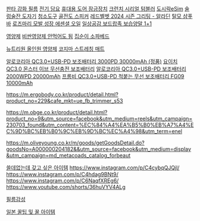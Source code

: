 [판타 강화 필름](https://ycase.kr/product/detail.html?product_no=138&cate_no=24&display_group=1&cafe_mkt=ue_yanolja_01)
[전기 담요](https://brand.naver.com/oastore/products/9255810688?nt_source=youtube&nt_medium=ppl&nt_detail=%ED%8F%AC%EA%B7%B8%EB%B0%8D%EC%A0%84%EA%B8%B0%EB%8B%B4%EC%9A%94&nt_keyword=%EB%A6%AC%EB%B7%B0%EC%95%BC%EB%86%80%EC%9E%90)
[휴대용 도어 잠금장치](https://www.coupang.com/vp/products/7200839006?itemId=18201514475&src=1139000&spec=10799999&addtag=400&ctag=7200839006&lptag=AF9749817&itime=20231122103827&pageType=PRODUCT&pageValue=7200839006&wPcid=31184144698339048707116&wRef=link.inpock.co.kr&wTime=20231122103827&redirect=landing&traceid=V0-101-ca21c9ff4ce94870&mcid=362e7a7f876540efa7bf19552d63dfeb&placementid=&clickBeacon=&campaignid=&contentcategory=&imgsize=&tsource=&pageid=&deviceid=&token=&contenttype=&subid=&impressionid=&campaigntype=&requestid=&contentkeyword=&subparam=&isAddedCart=)
[크런치 시리얼 텀블러](https://www.coupang.com/vp/products/7604614875?itemId=20125499086&src=1139000&spec=10799999&addtag=400&ctag=7604614875&lptag=AF9749817&itime=20231122103830&pageType=PRODUCT&pageValue=7604614875&wPcid=31184144698339048707116&wRef=link.inpock.co.kr&wTime=20231122103830&redirect=landing&traceid=V0-101-eb1acbdd7697600b&mcid=a858f11388344929b8f15dab072029b5&placementid=&clickBeacon=&campaignid=&contentcategory=&imgsize=&tsource=&pageid=&deviceid=&token=&contenttype=&subid=&impressionid=&campaigntype=&requestid=&contentkeyword=&subparam=&isAddedCart=)
[도시락eSim](https://dosirakesim.com/?utm_source=ad&utm_medium=influencer&utm_campaign=reviewyanolza)
[술렁술잔 도자기](https://smartstore.naver.com/raonato-sulrung/products/7540360253?)
[청소도구](https://smartstore.naver.com/100hwa_store/products/8554624116)
[골전도 스피커](https://www.coupang.com/vp/products/6919572511?itemId=16704485929&src=1139000&spec=10799999&addtag=400&ctag=6919572511&lptag=AF9749817&itime=20231122103914&pageType=PRODUCT&pageValue=6919572511&wPcid=31184144698339048707116&wRef=link.inpock.co.kr&wTime=20231122103914&redirect=landing&traceid=V0-101-2949386c749a09fe&mcid=818025562ce64becaf66f8c1801bb492&placementid=&clickBeacon=&campaignid=&contentcategory=&imgsize=&tsource=&pageid=&deviceid=&token=&contenttype=&subid=&impressionid=&campaigntype=&requestid=&contentkeyword=&subparam=&isAddedCart=)
[레드벨벳 2024 시즌 그리팅 - 알라딘](https://www.aladin.co.kr/m/mproduct.aspx?ItemId=327364076)
[탈모 샴푸바](https://vipshopping-kr.com/index/detail.html?sno=MTAwNjI0MzA2NQ==&coll_id=1005255868&csupzpnyyibirgc=&from=tiktok&utm_content=1789265479954481&adset_id=1789265479965745&ad_id=1789265482183714&placement=Pangle&opt_id=631829&ttclid=E.C.P.CrsBVqvtK0q9OvIIhZehtWFh0ydyA1rXoPbA2kV2edgUPJcEWUY9p520J5azeNvOCHZhlHTSysu7TtjONi9DG5SZHtU7fML7KRvjYApdKHvBl39eTL5BG3yPs6tSMGxoNO2SLAR1AiyEiGR2u4zYz1Dh1KYzmh8asKZdiJSfMN_w5C1yLeyoRBmYaQZTwVftCf_AkdsnKEXaGvC3nDj6G_zL0ivYtuaCLyDpwuER8807VGyUNS7uN_BYsm0I-hIEdjIuMBog6N9MpAdF7Qq-_5viWwsdbTIFUXSeEZ0udleyQySxTBY)
[로즈마리 모발 성장 에센셜 오일](https://krvip-onlinegou.com/index/detail.html?sno=MTAwNjMxMDI1OA==&coll_id=1004912444&csupzpsjwhqiwc=&from=tiktok&utm_content=1790960681972769&adset_id=1790960647303217&ad_id=1790960739107874&placement=Pangle&opt_id=631995&ttclid=E.C.P.CrsB1iNdJX1RbClZXW5O-52kGVEXelS1wA2TBxpenlmxiJd4209n_bOFS3UdSGjOr3hKW7sY5C1Bk-uyg2SCZeJKdde5ExEd69wHIFzA3pRtMt3evd1ZeTVHXNKUD0Hc909STRCAfxdaA8Tbn2d4XDZrQcixn20WXR56dNtbNlS9bRXbhZzhgt47of34MAV_BCnpxRYYjmERd9gIjjuj_Q33N_e-Jw-3e5C5c-NncJfVOm514_ZclxNsnMisRhIEdjIuMBog7wYQVIlGkynjOpHA2BXem900_8KUgpLaEqiyfjt8OzQ)
[일상공감 보드랍족 보습양말 1+1](https://dailygongam.com/product/detail.html?product_no=1720&cafe_mkt=ue_tt_mo_main73&n_query=mo02&utm_source=tiktok&utm_medium=cpc&utm_campaign=j_mo&utm_content=tt_main_j_mo_02&utm_term=main&ttclid=E.C.P.CrsBAyVQjvGkewwVJdYSfxwJ1npMfm5I3K7-7dLnUchu7FLoy1VyrYReSlYC7RrGoAF-nJvEJL-ZLrju4itPuYcO5RPEGra8g9Lj5onQ7wi-GfWb7Q5qfGJ1vKdQjFJXbmB7DUR512X6l75ruPZDhOjcx_lGNBOiSx63PPWSQ-R3PLWj1a1SOGZ37wCvXTummFeigCwcAk-JZ0Y1pn32U0g5ujTUo5JsPq51joHDAEViJnyPr4_QhobWiinF_BIEdjIuMBogpb5inpl2Zvb5eEAAaJpeBZ75KZ7I__37Eh7rRW7Os9s)

[영양제](https://youtu.be/8Huew6WKmBA)
[비싼영양제 안먹어도 됨](https://youtu.be/bciiU0EYJkQ)
[집순이 소파베드](https://oneroommaking.com/product/detail.html?product_no=7691&srsltid=AfmBOorkx4FuP8uDYKJzv4vLkk-aK3ZgvL_-hs8ACZd3L4EPQJK9PkZD9Vc&utm_term=UCLqX6D0cDWGqMWToI4MZGDQ&utm_medium=product_shelf&utm_source=youtube&utm_content=YT-ANKptbDBWz4Ktlv-GnnAl9N6x3rTn9Z9gwgOanc8mxbtBH-kn7sbItKRcimLAbFPGbCOx5FBQ7WzcSSO7S9wszUcEfVrdgYb2aPiDn12MJVEZDKFvvsTvgy6cwop8XoNXlBiHtt6hTQh-ugvNxBr_uAqXZ3_hev9errxvg79EPZgFwHKzXxEQHE%3D)


[뉴트리원 올인원 영양제](https://armarketddon.store/product/detail.html?product_no=13&srsltid=AfmBOoo_5FN4jk6UKEn3yxWdZfxUqWaNt6GcJJV-OadUYe3JJnz2-fIRlZQ&utm_term=UC7_CFRfhIj-fSk3patOQOaw&utm_medium=product_shelf&utm_source=youtube&yts_sig=eyJraWQiOiJoanRQVWciLCJ0eXAiOiJKV1QiLCJhbGciOiJSUzI1NiJ9.eyJleHBpcnlfdG9rZW4iOiI0NWFjZWYzNy0wNWI0LTQzMzktOTgwMy1kMTA0Mjk0OTk1N2IiLCJleHAiOjE3MTQ3MjM1NDR9.MXjw1fdfRvq4JBtbJiYWbgABsm_mhM8JyWQftGKlE5XI_TVbEqTUOhU_EeB6Vg3xmJRqVAgeZmahD4hnIVAvH8qawwt505wCfdba_yCOzXAkOHzRrAS2sIvMu7t3mvr4Z3X5d0_iMCtg4k4Omxe-CuEN47PXSb-SrsK1CHxHPQdD6BrKOw3WYu_pQgSnMGS_q3aCtMJMEzL4HGDJgfkVYPezB8OyABL9a9IRU2mqDT9qaBxlhNKVGL7jqfgqtfdebaxVd467rKEcSf1rbr4QOlstThXtHd5LUp8gsdcJt9rMzC9Ztt9Fqhig4nyi6oy_TkuZjjxQQEN7bAM56TlOSsidx3jGpHrOMe4Vl4YHQVeYBm_uAea07J4iNwEc_i1KSzKRzpSuA00xEtr6J8J8IzvS3RkomB6UyvYH6LTrJOBMEvyRs4eGYX5wHc4hEO1YGPaPfD7XjlvwDp5KNYZXq-S-KhJTTJOuDHsLRrF2I5M_9SKJimnqOLmNge55oTBS&yts_source=AScvwB07VrNMUgZbLr1z-3CBz-_eW4kLavr2DiwU_-6tzRLAWa11AZhmdYl1I_ckgEu0J7vwZYvXLHVt0MV7A1H5ijuUNRl6VLRer_-cDz264fyVcUkDOMTZivqRnOq4oUox3VH22xJjiQ6VhIUc5K01pCcmhAWUXfh-whznqN_ePCi0vfGhnpxmZgc#none)
[코지마 스트레칭 매트](https://cozyma.co.kr/product/detail.html?product_no=19&utm_source=youtube&utm_medium=ppl&utm_campaign=sgbg&utm_content=0502)



[알로코리아 QC3.0+USB-PD 보조배터리 3000PD 30000mAh (정품)](https://prod.danawa.com/info/?pcode=12830336&cate=12237424#bookmark_product_information)
[요이치 QC3.0 몬스터 이브 무선충전 보조배터리](https://prod.danawa.com/info/?pcode=11955545&cate=12237424)
[알로코리아 QC3.0+USB-PD 보조배터리 2000WPD 20000mAh](https://prod.danawa.com/info/?pcode=14792681&cate=12237424)
[프롬비 QC3.0+USB-PD 척붙는 무선 보조배터리 FG09 10000mAh](https://prod.danawa.com/info/?pcode=11539730&cate=12237424)


https://m.ergobody.co.kr/product/detail.html?product_no=229&cafe_mkt=ue_fb_trimmer_s53

https://m.obge.co.kr/product/detail.html?product_no=9&utm_source=facebook&utm_medium=reels&utm_campaign=230703_found&utm_content=%EC%84%A4%EA%B5%B0%EB%A7%A4%EC%9D%BC%EB%B0%9C%EB%9D%BC%EC%A4%98&utm_term=enel

https://m.oliveyoung.co.kr/m/goods/getGoodsDetail.do?goodsNo=A000000204182&&utm_source=facebook&utm_medium=display&utm_campaign=md_metacoads_catalog_forbeaut


[쓸데없는데 갖고 싶은 아이템](https://youtu.be/Aoxq5bAWyPI)
https://www.instagram.com/p/C4cybqQJQjl/
https://www.instagram.com/p/C4hdag9BNt9/
https://www.instagram.com/p/C6NaqfXREg6/
https://www.youtube.com/shorts/36huVYV4ALg


[필름감성](https://www.youtube.com/shorts/EoNRLGWNmis?feature=share)

[일본 꿀팁 및 꿀 아이템](https://www.youtube.com/shorts/ofvZpUo8Klc?feature=share)
